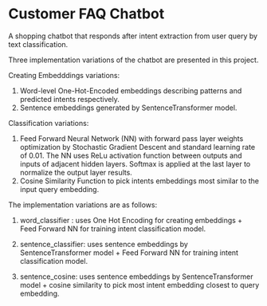 # Customer FAQ Chatbot
A shopping chatbot that responds after intent extraction from user query by text classification.

Three implementation variations of the chatbot are presented in this project.

Creating Embedddings variations:
1. Word-level One-Hot-Encoded embeddings describing patterns and predicted intents respectively.
2. Sentence embeddings generated by SentenceTransformer model.

Classification variations:
1. Feed Forward Neural Network (NN) with forward pass layer weights optimization by Stochastic Gradient Descent and standard learning rate of 0.01. The NN uses ReLu activation function between outputs and inputs of adjacent hidden layers. Softmax is applied at the last layer to normalize the output layer results.
2. Cosine Similarity Function to pick intents embeddings most similar to the input query embedding.

The implementation variations are as follows:
1. word_classifier : uses One Hot Encoding for creating embeddings + Feed Forward NN for training intent classification model.

2. sentence_classifier: uses sentence embeddings by SentenceTransformer model + Feed Forward NN for training intent classification model.

3. sentence_cosine: uses sentence embeddings by SentenceTransformer model + cosine similarity to pick most intent embedding closest to query embedding.
